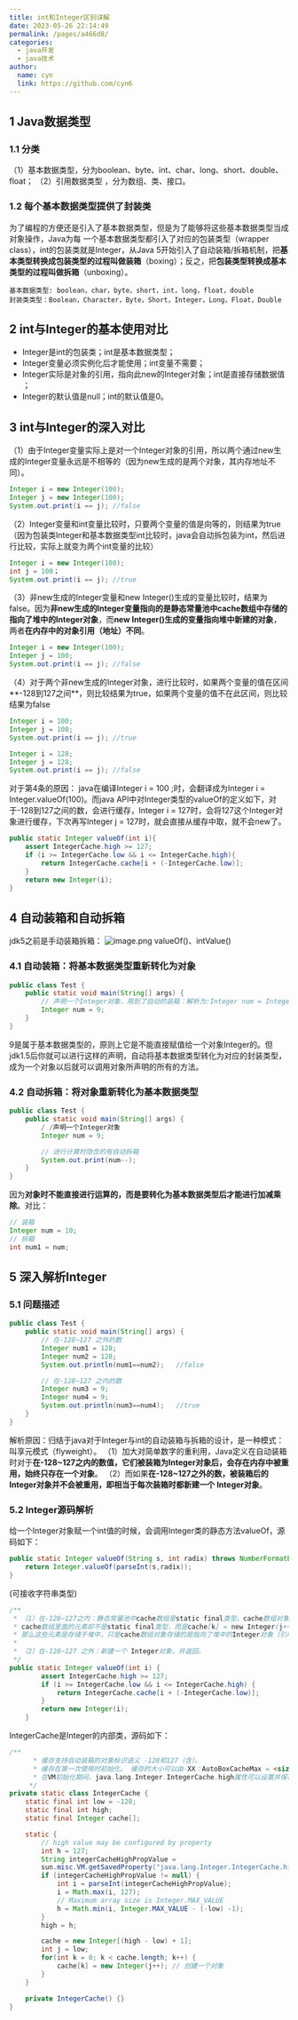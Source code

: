 ```yaml
---
title: int和Integer区别详解
date: 2023-05-26 22:14:49
permalink: /pages/a466d8/
categories:
  - java开发
  - java技术
author: 
  name: cyn
  link: https://github.com/cyn6
---
```

## 1 Java数据类型
### 1.1 分类
（1）基本数据类型，分为boolean、byte、int、char、long、short、double、float；
（2）引用数据类型 ，分为数组、类、接口。

### 1.2 每个基本数据类型提供了封装类
为了编程的方便还是引入了基本数据类型，但是为了能够将这些基本数据类型当成对象操作，Java为每 一个基本数据类型都引入了对应的包装类型（wrapper class），int的包装类就是Integer，从Java 5开始引入了自动装箱/拆箱机制，把**基本类型转换成包装类型的过程叫做装箱**（boxing）；反之，把**包装类型转换成基本类型的过程叫做拆箱**（unboxing）。
```
基本数据类型: boolean，char，byte，short，int，long，float，double
封装类类型：Boolean，Character，Byte，Short，Integer，Long，Float，Double
```

## 2 int与Integer的基本使用对比

- Integer是int的包装类；int是基本数据类型；
- Integer变量必须实例化后才能使用；int变量不需要；
- Integer实际是对象的引用，指向此new的Integer对象；int是直接存储数据值 ；
- Integer的默认值是null；int的默认值是0。

## 3 int与Integer的深入对比

（1）由于Integer变量实际上是对一个Integer对象的引用，所以两个通过new生成的Integer变量永远是不相等的（因为new生成的是两个对象，其内存地址不同）。
```java
Integer i = new Integer(100);
Integer j = new Integer(100);
System.out.print(i == j); //false
```

（2）Integer变量和int变量比较时，只要两个变量的值是向等的，则结果为true（因为包装类Integer和基本数据类型int比较时，java会自动拆包装为int，然后进行比较，实际上就变为两个int变量的比较）
```java
Integer i = new Integer(100);
int j = 100；
System.out.print(i == j); //true
```

（3）非new生成的Integer变量和new Integer()生成的变量比较时，结果为false。因为**非new生成的Integer变量指向的是静态常量池中cache数组中存储的指向了堆中的Integer对象**，而**new Integer()生成的变量指向堆中新建的对象**，两者**在内存中的对象引用（地址）不同**。
```java
Integer i = new Integer(100);
Integer j = 100;
System.out.print(i == j); //false
```

（4）对于两个非new生成的Integer对象，进行比较时，如果两个变量的值在区间**-128到127之间**，则比较结果为true，如果两个变量的值不在此区间，则比较结果为false
```java
Integer i = 100;
Integer j = 100;
System.out.print(i == j); //true

Integer i = 128;
Integer j = 128;
System.out.print(i == j); //false
```

对于第4条的原因： java在编译Integer i = 100 ;时，会翻译成为Integer i = Integer.valueOf(100)。而java API中对Integer类型的valueOf的定义如下，对于-128到127之间的数，会进行缓存，Integer i = 127时，会将127这个Integer对象进行缓存，下次再写Integer j = 127时，就会直接从缓存中取，就不会new了。
```java
public static Integer valueOf(int i){
    assert IntegerCache.high >= 127;
    if (i >= IntegerCache.low && i <= IntegerCache.high){
        return IntegerCache.cache[i + (-IntegerCache.low)];
    }
    return new Integer(i);
}
```

## 4 自动装箱和自动拆箱
jdk5之前是手动装箱拆箱：
![image.png](https://cdn.jsdelivr.net/gh/cyn6/image_storage/1680083218028-e9c31a8b-af1b-40e2-ae3b-b5749948e7f2.png) valueOf()、intValue()
### 4.1 自动装箱：将基本数据类型重新转化为对象
```java
public class Test {  
    public static void main(String[] args) {  
        // 声明一个Integer对象，用到了自动的装箱：解析为:Integer num = Integer.valueOf(9);
        Integer num = 9;
    }  
}
```

9是属于基本数据类型的，原则上它是不能直接赋值给一个对象Integer的。但jdk1.5后你就可以进行这样的声明，自动将基本数据类型转化为对应的封装类型，成为一个对象以后就可以调用对象所声明的所有的方法。

### 4.2 自动拆箱：将对象重新转化为基本数据类型
```java
public class Test {  
    public static void main(String[] args) {  
        / /声明一个Integer对象
        Integer num = 9;

        // 进行计算时隐含的有自动拆箱
        System.out.print(num--);
    }  
}
```

因为**对象时不能直接进行运算的，而是要转化为基本数据类型后才能进行加减乘除**。对比：
```java
// 装箱
Integer num = 10;
// 拆箱
int num1 = num;
```

## 5 深入解析Integer

### 5.1 问题描述
```java
public class Test {  
    public static void main(String[] args) {  
        // 在-128~127 之外的数
        Integer num1 = 128;   
        Integer num2 = 128;           
        System.out.println(num1==num2);   //false

        // 在-128~127 之内的数 
        Integer num3 = 9;   
        Integer num4 = 9;   
        System.out.println(num3==num4);   //true
    }  
}
```

解析原因：归结于java对于Integer与int的自动装箱与拆箱的设计，是一种模式：叫享元模式（flyweight）。
（1）加大对简单数字的重利用，Java定义在自动装箱时对于**在-128~127之内的数值，它们被装箱为Integer对象后，会存在内存中被重用，始终只存在一个对象**。
（2）而如果**在-128~127之外的数，被装箱后的Integer对象并不会被重用，即相当于每次装箱时都新建一个 Integer对象**。

### 5.2 Integer源码解析

给一个Integer对象赋一个int值的时候，会调用Integer类的静态方法valueOf，源码如下：
```java
public static Integer valueOf(String s, int radix) throws NumberFormatException {
    return Integer.valueOf(parseInt(s,radix));
}
```
(可接收字符串类型)
```java
/**
 * （1）在-128~127之内：静态常量池中cache数组是static final类型，cache数组对象会被存储于静态常量池中。
 * cache数组里面的元素却不是static final类型，而是cache[k] = new Integer(j++)，
 * 那么这些元素是存储于堆中，只是cache数组对象存储的是指向了堆中的Integer对象（引用地址）
 * 
 * （2）在-128~127 之外：新建一个 Integer对象，并返回。
 */
public static Integer valueOf(int i) {
        assert IntegerCache.high >= 127;
        if (i >= IntegerCache.low && i <= IntegerCache.high) {
            return IntegerCache.cache[i + (-IntegerCache.low)];
        }
        return new Integer(i);
    }
```

IntegerCache是Integer的内部类，源码如下：
```java
/**
      * 缓存支持自动装箱的对象标识语义 -128和127（含）。
      * 缓存在第一次使用时初始化。 缓存的大小可以由-XX：AutoBoxCacheMax = <size>选项控制。
      * 在VM初始化期间，java.lang.Integer.IntegerCache.high属性可以设置并保存在私有系统属性中
     */
private static class IntegerCache {
    static final int low = -128;
    static final int high;
    static final Integer cache[];

    static {
        // high value may be configured by property
        int h = 127;
        String integerCacheHighPropValue =
        sun.misc.VM.getSavedProperty("java.lang.Integer.IntegerCache.high");
        if (integerCacheHighPropValue != null) {
            int i = parseInt(integerCacheHighPropValue);
            i = Math.max(i, 127);
            // Maximum array size is Integer.MAX_VALUE
            h = Math.min(i, Integer.MAX_VALUE - (-low) -1);
        }
        high = h;

        cache = new Integer[(high - low) + 1];
        int j = low;
        for(int k = 0; k < cache.length; k++) {
            cache[k] = new Integer(j++); // 创建一个对象
        }
    }

    private IntegerCache() {}
}
```

